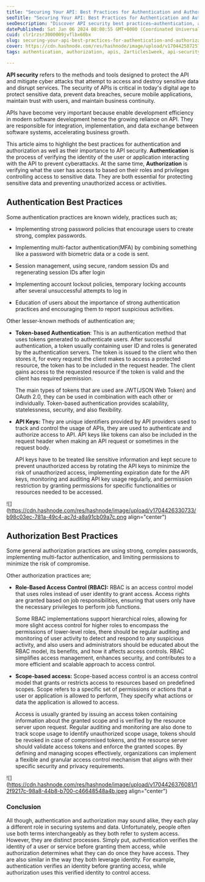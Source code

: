 ```yaml
---
title: "Securing Your API: Best Practices for Authentication and Authorization"
seoTitle: "Securing Your API: Best Practices for Authentication and Authorization"
seoDescription: "Discover API security best practices—authentication, authorization, and more. Safeguard data and build trust in the digital age."
datePublished: Sat Jan 06 2024 08:00:55 GMT+0000 (Coordinated Universal Time)
cuid: clr1rzsr3000009jvflbx60bx
slug: securing-your-api-best-practices-for-authentication-and-authorization
cover: https://cdn.hashnode.com/res/hashnode/image/upload/v1704425872579/7590144f-5ea6-46ec-9542-29bf70821d0a.png
tags: authentication, authorization, apis, 2articles1week, api-security

---
```


**API security** refers to the methods and tools designed to protect the API and mitigate cyber attacks that attempt to access and destroy sensitive data and disrupt services. The security of APIs is critical in today's digital age to protect sensitive data, prevent data breaches, secure mobile applications, maintain trust with users, and maintain business continuity.

APIs have become very important because enable development efficiency in modern software development hence the growing reliance on API. They are responsible for integration, implementation, and data exchange between software systems, accelerating business growth.

This article aims to highlight the best practices for authentication and authorization as well as their importance to API security. **Authentication** is the process of verifying the identity of the user or application interacting with the API to prevent cyberattacks. At the same time, **Authorization** is verifying what the user has access to based on their roles and privileges controlling access to sensitive data. They are both essential for protecting sensitive data and preventing unauthorized access or activities.

## Authentication Best Practices

Some authentication practices are known widely, practices such as;

* Implementing strong password policies that encourage users to create strong, complex passwords.
    
* Implementing multi-factor authentication(MFA) by combining something like a password with biometric data or a code is sent.
    
* Session management, using secure, random session IDs and regenerating session IDs after login
    
* Implementing account lockout policies, temporary locking accounts after several unsuccessful attempts to log in
    
* Education of users about the importance of strong authentication practices and encouraging them to report suspicious activities.
    

Other lesser-known methods of authentication are;

* **Token-based Authentication**: This is an authentication method that uses tokens generated to authenticate users. After successful authentication, a token usually containing user ID and roles is generated by the authentication servers. The token is issued to the client who then stores it, for every request the client makes to access a protected resource, the token has to be included in the request header. The client gains access to the requested resource if the token is valid and the client has required permission.
    
    The main types of tokens that are used are JWT(JSON Web Token) and OAuth 2.0, they can be used in combination with each other or individually. Token-based authentication provides scalability, statelessness, security, and also flexibility.
    
* **API Keys:** They are unique identifiers provided by API providers used to track and control the usage of APIs, they are used to authenticate and authorize access to API. API keys like tokens can also be included in the request header when making an API request or sometimes in the request body.
    
    API keys have to be treated like sensitive information and kept secure to prevent unauthorized access by rotating the API keys to minimize the risk of unauthorized access, implementing expiration date for the API keys, monitoring and auditing API key usage regularly, and permission restriction by granting permissions for specific functionalities or resources needed to be accessed.
    

![](https://cdn.hashnode.com/res/hashnode/image/upload/v1704426330733/b98c03ec-781a-49c4-ac7d-a8a91cb09a7c.png align="center")

## Authorization Best Practices

Some general authorization practices are using strong, complex passwords, implementing multi-factor authentication, and limiting permissions to minimize the risk of compromise.

Other authorization practices are;

* **Role-Based Access Control (RBAC):** RBAC is an access control model that uses roles instead of user identity to grant access. Access rights are granted based on job responsibilities, ensuring that users only have the necessary privileges to perform job functions.
    
    Some RBAC implementations support hierarchical roles, allowing for more slight access control for higher roles to encompass the permissions of lower-level roles, there should be regular auditing and monitoring of user activity to detect and respond to any suspicious activity, and also users and administrators should be educated about the RBAC model, its benefits, and how it affects access controls. RBAC simplifies access management, enhances security, and contributes to a more efficient and scalable approach to access control.
    
* **Scope-based access:** Scope-based access control is an access control model that grants or restricts access to resources based on predefined scopes. Scope refers to a specific set of permissions or actions that a user or application is allowed to perform, They specify what actions or data the application is allowed to access.
    
    Access is usually granted by issuing an access token containing information about the granted scope and is verified by the resource server upon request. Regular auditing and monitoring are also done to track scope usage to identify unauthorized scope usage, tokens should be revoked in case of compromised tokens, and the resource server should validate access tokens and enforce the granted scopes. By defining and managing scopes effectively, organizations can implement a flexible and granular access control mechanism that aligns with their specific security and privacy requirements.
    

![](https://cdn.hashnode.com/res/hashnode/image/upload/v1704426376081/12f9217c-98a8-44b8-b700-c46648548a4b.jpeg align="center")

### Conclusion

All though, authentication and authorization may sound alike, they each play a different role in securing systems and data. Unfortunately, people often use both terms interchangeably as they both refer to system access. However, they are distinct processes. Simply put, authentication verifies the identity of a user or service before granting them access, while authorization determines what they can do once they have access. They are also similar in the way they both leverage identity. For example, authentication verifies an identity before granting access, while authorization uses this verified identity to control access.